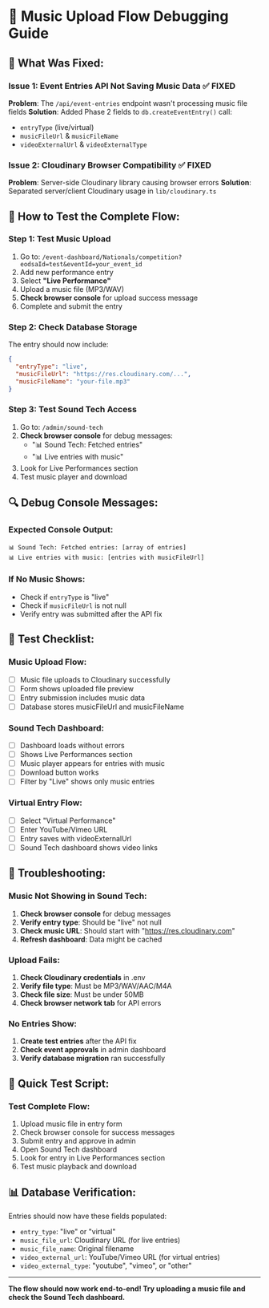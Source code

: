 # 🎵 Music Upload Flow Debugging Guide

## 🔧 **What Was Fixed:**

### **Issue 1: Event Entries API Not Saving Music Data** ✅ FIXED
**Problem**: The `/api/event-entries` endpoint wasn't processing music file fields
**Solution**: Added Phase 2 fields to `db.createEventEntry()` call:
- `entryType` (live/virtual)
- `musicFileUrl` & `musicFileName` 
- `videoExternalUrl` & `videoExternalType`

### **Issue 2: Cloudinary Browser Compatibility** ✅ FIXED  
**Problem**: Server-side Cloudinary library causing browser errors
**Solution**: Separated server/client Cloudinary usage in `lib/cloudinary.ts`

## 🧪 **How to Test the Complete Flow:**

### **Step 1: Test Music Upload**
1. Go to: `/event-dashboard/Nationals/competition?eodsaId=test&eventId=your_event_id`
2. Add new performance entry
3. Select **"Live Performance"** 
4. Upload a music file (MP3/WAV)
5. **Check browser console** for upload success message
6. Complete and submit the entry

### **Step 2: Check Database Storage**
The entry should now include:
```json
{
  "entryType": "live",
  "musicFileUrl": "https://res.cloudinary.com/...",
  "musicFileName": "your-file.mp3"
}
```

### **Step 3: Test Sound Tech Access**
1. Go to: `/admin/sound-tech`
2. **Check browser console** for debug messages:
   - "📊 Sound Tech: Fetched entries"
   - "📊 Live entries with music" 
3. Look for Live Performances section
4. Test music player and download

## 🔍 **Debug Console Messages:**

### **Expected Console Output:**
```
📊 Sound Tech: Fetched entries: [array of entries]
📊 Live entries with music: [entries with musicFileUrl]
```

### **If No Music Shows:**
- Check if `entryType` is "live" 
- Check if `musicFileUrl` is not null
- Verify entry was submitted after the API fix

## 🎯 **Test Checklist:**

### **Music Upload Flow:**
- [ ] Music file uploads to Cloudinary successfully
- [ ] Form shows uploaded file preview
- [ ] Entry submission includes music data
- [ ] Database stores musicFileUrl and musicFileName

### **Sound Tech Dashboard:**
- [ ] Dashboard loads without errors
- [ ] Shows Live Performances section
- [ ] Music player appears for entries with music
- [ ] Download button works
- [ ] Filter by "Live" shows only music entries

### **Virtual Entry Flow:**
- [ ] Select "Virtual Performance" 
- [ ] Enter YouTube/Vimeo URL
- [ ] Entry saves with videoExternalUrl
- [ ] Sound Tech dashboard shows video links

## 🐛 **Troubleshooting:**

### **Music Not Showing in Sound Tech:**
1. **Check browser console** for debug messages
2. **Verify entry type**: Should be "live" not null
3. **Check music URL**: Should start with "https://res.cloudinary.com"
4. **Refresh dashboard**: Data might be cached

### **Upload Fails:**
1. **Check Cloudinary credentials** in .env
2. **Verify file type**: Must be MP3/WAV/AAC/M4A
3. **Check file size**: Must be under 50MB
4. **Check browser network tab** for API errors

### **No Entries Show:**
1. **Create test entries** after the API fix
2. **Check event approvals** in admin dashboard
3. **Verify database migration** ran successfully

## 🚀 **Quick Test Script:**

### **Test Complete Flow:**
1. Upload music file in entry form
2. Check browser console for success messages
3. Submit entry and approve in admin
4. Open Sound Tech dashboard
5. Look for entry in Live Performances section
6. Test music playback and download

## 📊 **Database Verification:**

Entries should now have these fields populated:
- `entry_type`: "live" or "virtual"
- `music_file_url`: Cloudinary URL (for live entries)
- `music_file_name`: Original filename
- `video_external_url`: YouTube/Vimeo URL (for virtual entries)
- `video_external_type`: "youtube", "vimeo", or "other"

---

**The flow should now work end-to-end! Try uploading a music file and check the Sound Tech dashboard.**
